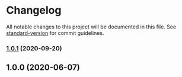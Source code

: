 # Changelog

All notable changes to this project will be documented in this file. See [standard-version](https://github.com/conventional-changelog/standard-version) for commit guidelines.

### [1.0.1](https://github.com/p6m7g8/p6df-sudo/compare/v1.0.0...v1.0.1) (2020-09-20)

## 1.0.0 (2020-06-07)
